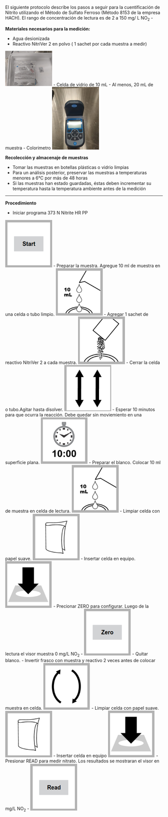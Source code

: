 El siguiente protocolo describe los pasos a seguir para la cuentificación de Nitrito utilizando el Método de Sulfato Ferroso (Método 8153 de la empresa HACH).
El rango de concentración de lectura es de 2 a 150 mg/ L NO<sub>2</sub> <exp>-</exp>  


 **Materiales necesarios para la medición:** 
- Agua desionizada
- Reactivo NitriVer 2 en polvo ( 1 sachet por cada muestra a medir)
<img src="images/Nitraver2.jpeg" width="150">
- Celda de vidrio de 10 mL 
- Al menos, 20 mL de muestra
- Colorimetro 
<img src="images/DR900_Tapa.jpeg" width="150">


**Recolección y almacenaje de muestras** 

- Tomar  las muestras en botellas plásticas o vidrio limpias 
- Para un análisis posterior, preservar las muestras a temperaturas menores a 6°C por más de 48 horas
- Si las muestras han estado guardadas, éstas deben incrementar su temperatura hasta la temperatura ambiente antes de la medición

---------------------------------------------------------------------------------------------------------------------------------------------
**Procedimiento** 
- Iniciar programa 373 N Nitrite HR PP 
<img src="images/Inicio programa.png" width="150">
- Preparar la muestra. Agregue 10 ml de muestra en una celda o tubo limpio.
<img src="images/prep sample.png" width="150">
- Agregar 1 sachet de reactivo NitriVer 2 a cada muestra.
 <img src="images/add polvo.png" width="150">
- Cerrar la celda o tubo.Agitar hasta disolver.
<img src="images/agitar.png" width="150">
- Esperar 10 minutos para que ocurra la reacción. Debe quedar sin moviemiento en una superficie plana.
<img src="images/esperar 10 min.png" width="150">
- Preparar el blanco. Colocar 10 ml de muestra en celda de lectura.
<img src="images/prep sample.png" width="150">
- Limpiar celda con papel suave.
<img src="images/limpiar.png" width="150">
- Insertar celda en equipo.
<img src="images/montar en equipo.png" width="150">
- Precionar ZERO para configurar. Luego de la lectura el visor muestra 0 mg/L NO<sub>2</sub> <exp>-</exp>  
<img src="images/zero.png" width="150">
- Quitar blanco.
- Invertir frasco con muestra y reactivo 2 veces antes de colocar muestra en celda.
<img src="images/invertir.png" width="150">
- Limpiar celda con papel suave.
<img src="images/limpiar.png" width="150">
- Insertar celda en equipo
<img src="images/montar en equipo.png" width="150">
- Presionar READ para medir nitrato. Los resultados se mostraran el visor en mg/L NO<sub>2</sub> <exp>-</exp> 
 <img src="images/Read.png" width="150">
